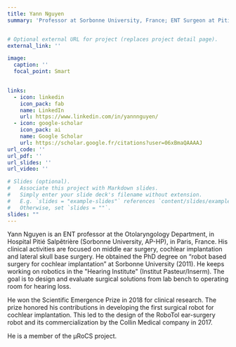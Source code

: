 ```yaml
---
title: Yann Nguyen
summary: 'Professor at Sorbonne University, France; ENT Surgeon at Pitié-Salpêtrière Hospital, Assistance Publique–Hôpitaux de Paris (AP-HP)'


# Optional external URL for project (replaces project detail page).
external_link: ''

image:
  caption: ''
  focal_point: Smart
    

links:
  - icon: linkedin
    icon_pack: fab
    name: LinkedIn
    url: https://www.linkedin.com/in/yannnguyen/
  - icon: google-scholar
    icon_pack: ai
    name: Google Scholar
    url: https://scholar.google.fr/citations?user=06xBmaQAAAAJ
url_code: ''
url_pdf: ''
url_slides: ''
url_video: ''

# Slides (optional).
#   Associate this project with Markdown slides.
#   Simply enter your slide deck's filename without extension.
#   E.g. `slides = "example-slides"` references `content/slides/example-slides.md`.
#   Otherwise, set `slides = ""`.
slides: ""
---
```


Yann Nguyen is an ENT professor at the Otolaryngology Department, in Hospital Pitié Salpêtrière (Sorbonne University, AP-HP), in Paris, France. 
His clinical activities are focused on middle ear surgery, cochlear implantation and lateral skull base surgery. 
He obtained the PhD degree on “robot based surgery for cochlear implantation” at Sorbonne University (2011). 
He keeps working on robotics in the "Hearing Institute" (Institut Pasteur/Inserm). The goal is to design and evaluate surgical solutions from lab bench to operating room for hearing loss. 

He won the Scientific Emergence Prize in 2018 for clinical research. The prize honored his contributions in developing the first surgical robot for cochlear implantation.
This led to the design of the RoboTol ear-surgery robot and its commercialization by the Collin Medical company in 2017.

He is a member of the µRoCS project.
